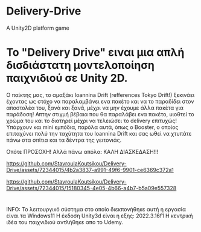 # Delivery-Drive

A Unity2D platform game

# Το "Delivery Drive" ειναι μια απλή δισδιάστατη μοντελοποίηση παιχνιδιού σε Unity 2D. 

O παίκτης μας, το αμαξάκι Ioannina Drift (refferences Tokyo Drift!) ξεκινάει έχοντας ως στόχο να παραλαμβάνει ενα πακέτο και να το παραδίδει στον αποστολέα του, ξανά και ξανά, μέχρι να μην έχουμε άλλα πακέτα για παράδοση! Απτην στιγμή βέβαια που θα παραλάβει ενα πακέτο, υιοθτεί το χρώμα του και το διατηρεί μέχρι να τελειώσει το delivery επιτυχώς! Υπάρχουν και mini εμπόδια, παρόλα αυτά, όπως ο Booster, ο οποίος επιταχύνει πολύ την ταχύτητα του Ioannina Drift και σας ωθεί να χτυπάτε πάνω στα σπίτια και τα δέντρα της γειτονιάς. 

Οπότε ΠΡΟΣΟΧΗ! 
Αλλά πάνω απόλα: ΚΑΛΗ ΔΙΑΣΚΕΔΑΣΗ!!!



https://github.com/StavroulaKoutsikou/Delivery-Drive/assets/72344015/4b2a3837-a991-49f6-9901-ce6369c372a1


https://github.com/StavroulaKoutsikou/Delivery-Drive/assets/72344015/15180345-4e05-4b66-a4b7-b5a09e557328


#
#
#
#

INFO: 
Το λειτουργικό σύστημα στο οποίο διεκπονήθηκε αυτή η εργασία είναι τα Windows11
Η έκδοση Unity3d είναι η εξης: 2022.3.16f1
Η κεντρική ιδέα του παιχνιδιού αντλήθηκε απo το Udemy.


#
#
#
#

